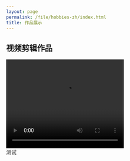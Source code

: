 ```yaml
---
layout: page
permalink: /file/hobbies-zh/index.html
title: 作品展示
---
```


## 视频剪辑作品
<video width="320" height="240" controls>
  <source src="movie.mp4" type="video/mp4">
  Your browser does not support the video tag.
</video>
<br>测试
